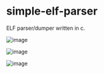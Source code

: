 # simple-elf-parser
ELF parser/dumper  written in c.


![image](https://user-images.githubusercontent.com/25504458/125155212-ec807280-e17b-11eb-90c8-dca2c8445be1.png)

![image](https://user-images.githubusercontent.com/25504458/125155222-f4d8ad80-e17b-11eb-9fb2-a06e3a6a2103.png)

![image](https://user-images.githubusercontent.com/25504458/125155231-fb672500-e17b-11eb-8566-ac8afd55315a.png)
